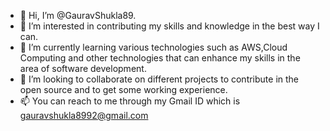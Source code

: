 - 👋 Hi, I’m @GauravShukla89.
- 👀 I’m interested in contributing my skills and knowledge in the best way I can.
- 🌱 I’m currently learning various technologies such as AWS,Cloud Computing and other technologies that can enhance my skills in the area of software development. 
- 💞️ I’m looking to collaborate on different projects to contribute in the open source and to get some working experience.
- 📫 You can reach to me through my Gmail ID which is gauravshukla8992@gmail.com
